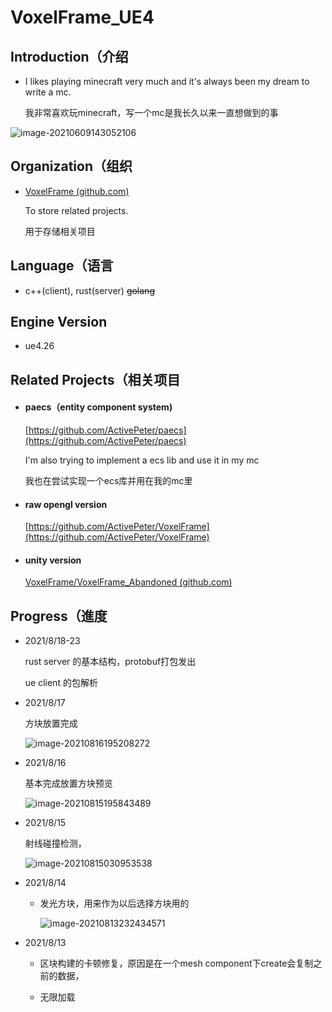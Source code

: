 # VoxelFrame_UE4
## Introduction（介绍

- I likes playing minecraft very much and it's always been my dream to write a mc.

  我非常喜欢玩minecraft，写一个mc是我长久以来一直想做到的事

![image-20210609143052106](https://hanbaoaaa.xyz/tuchuang/images/2021/06/09/image-20210609143052106.png)

## Organization（组织

- [VoxelFrame (github.com)](https://github.com/VoxelFrame)   

  To store related projects.

  用于存储相关项目

## Language（语言

- c++(client), rust(server) ~~golang~~ 

## Engine Version

- ue4.26

## Related Projects（相关项目

- #### paecs（entity component system)

  [https://github.com/ActivePeter/paecs](https://github.com/ActivePeter/paecs)

  I'm also trying to implement a ecs lib and use it in my mc

  我也在尝试实现一个ecs库并用在我的mc里

- #### raw opengl version

  [https://github.com/ActivePeter/VoxelFrame](https://github.com/ActivePeter/VoxelFrame)

- #### unity version

  [VoxelFrame/VoxelFrame_Abandoned (github.com)](https://github.com/VoxelFrame/VoxelFrame_Abandoned)

## Progress（進度

- 2021/8/18-23

  rust server 的基本结构，protobuf打包发出

  ue client 的包解析

- 2021/8/17

  方块放置完成

  ![image-20210816195208272](https://hanbaoaaa.xyz/tuchuang/images/2021/08/16/image-20210816195208272.png)

- 2021/8/16

  基本完成放置方块预览

  ![image-20210815195843489](https://hanbaoaaa.xyz/tuchuang/images/2021/08/15/image-20210815195843489.png)

- 2021/8/15

  射线碰撞检测，

  ![image-20210815030953538](https://hanbaoaaa.xyz/tuchuang/images/2021/08/15/image-20210815030953538.png)

- 2021/8/14

  - 发光方块，用来作为以后选择方块用的

    ![image-20210813232434571](https://hanbaoaaa.xyz/tuchuang/images/2021/08/13/image-20210813232434571.png)

- 2021/8/13

  - 区块构建的卡顿修复，原因是在一个mesh component下create会复制之前的数据，

  - 无限加载

    

